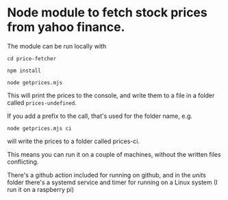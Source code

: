 # Node module to fetch stock prices from yahoo finance.

The module can be run locally with

`cd price-fetcher`

`npm install`

`node getprices.mjs`


This will print the prices to the console, and write them to a file in a folder called `prices-undefined`.

If you add a prefix to the call, that's used for the folder name, e.g. 

`node getprices.mjs ci`

will write the prices to a folder called prices-ci.

This means you can run it on a couple of machines, without the written files conflicting. 

There's a github action included for running on github, and in the *units* folder there's a systemd service and timer for running on a Linux system (I run it on a raspberry pi)
